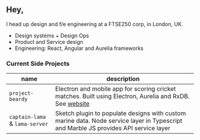 ## Hey,

I head up design and f/e engineering at a FTSE250 corp, in London, UK.

* Design systems + Design Ops
* Product and Service design
* Engineering: React, Angular and Aurelia frameworks

### Current Side Projects
|name|description|
|---|---|
|`project-beardy`| Electron and mobile app for scoring cricket matches. Built using Electron, Aurelia and RxDB. See [website](http://projectbeardy.app) |
|`captain-lama` & `lama-server`| Sketch plugin to populate designs with custom marine data. Node service layer in Typescript and Marble JS provides API service layer |

